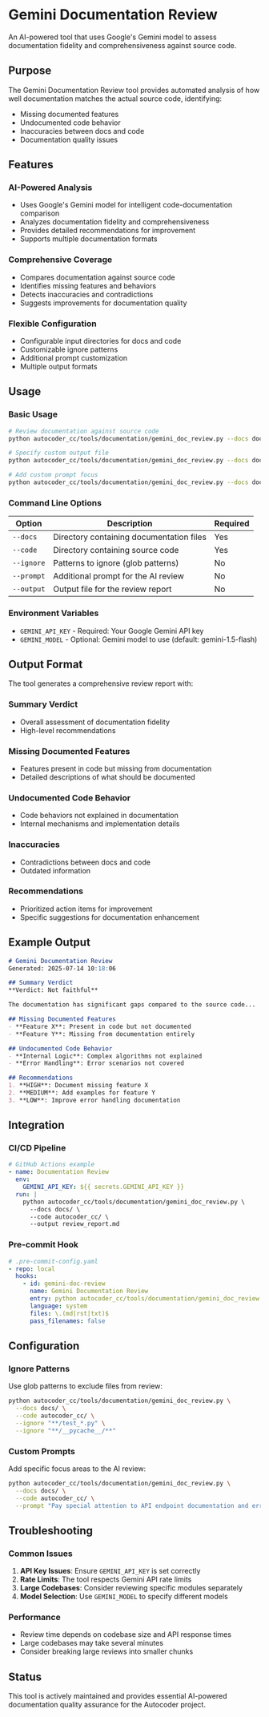 # Gemini Documentation Review

An AI-powered tool that uses Google's Gemini model to assess documentation fidelity and comprehensiveness against source code.

## Purpose

The Gemini Documentation Review tool provides automated analysis of how well documentation matches the actual source code, identifying:
- Missing documented features
- Undocumented code behavior
- Inaccuracies between docs and code
- Documentation quality issues

## Features

### AI-Powered Analysis
- Uses Google's Gemini model for intelligent code-documentation comparison
- Analyzes documentation fidelity and comprehensiveness
- Provides detailed recommendations for improvement
- Supports multiple documentation formats

### Comprehensive Coverage
- Compares documentation against source code
- Identifies missing features and behaviors
- Detects inaccuracies and contradictions
- Suggests improvements for documentation quality

### Flexible Configuration
- Configurable input directories for docs and code
- Customizable ignore patterns
- Additional prompt customization
- Multiple output formats

## Usage

### Basic Usage

```bash
# Review documentation against source code
python autocoder_cc/tools/documentation/gemini_doc_review.py --docs docs/ --code autocoder_cc/

# Specify custom output file
python autocoder_cc/tools/documentation/gemini_doc_review.py --docs docs/ --code autocoder_cc/ --output review_report.md

# Add custom prompt focus
python autocoder_cc/tools/documentation/gemini_doc_review.py --docs docs/ --code autocoder_cc/ --prompt "Focus on API documentation accuracy"
```

### Command Line Options

| Option | Description | Required |
|--------|-------------|----------|
| `--docs` | Directory containing documentation files | Yes |
| `--code` | Directory containing source code | Yes |
| `--ignore` | Patterns to ignore (glob patterns) | No |
| `--prompt` | Additional prompt for the AI review | No |
| `--output` | Output file for the review report | No |

### Environment Variables

- `GEMINI_API_KEY` - Required: Your Google Gemini API key
- `GEMINI_MODEL` - Optional: Gemini model to use (default: gemini-1.5-flash)

## Output Format

The tool generates a comprehensive review report with:

### Summary Verdict
- Overall assessment of documentation fidelity
- High-level recommendations

### Missing Documented Features
- Features present in code but missing from documentation
- Detailed descriptions of what should be documented

### Undocumented Code Behavior
- Code behaviors not explained in documentation
- Internal mechanisms and implementation details

### Inaccuracies
- Contradictions between docs and code
- Outdated information

### Recommendations
- Prioritized action items for improvement
- Specific suggestions for documentation enhancement

## Example Output

```markdown
# Gemini Documentation Review
Generated: 2025-07-14 10:18:06

## Summary Verdict
**Verdict: Not faithful**

The documentation has significant gaps compared to the source code...

## Missing Documented Features
- **Feature X**: Present in code but not documented
- **Feature Y**: Missing from documentation entirely

## Undocumented Code Behavior
- **Internal Logic**: Complex algorithms not explained
- **Error Handling**: Error scenarios not covered

## Recommendations
1. **HIGH**: Document missing feature X
2. **MEDIUM**: Add examples for feature Y
3. **LOW**: Improve error handling documentation
```

## Integration

### CI/CD Pipeline

```yaml
# GitHub Actions example
- name: Documentation Review
  env:
    GEMINI_API_KEY: ${{ secrets.GEMINI_API_KEY }}
  run: |
    python autocoder_cc/tools/documentation/gemini_doc_review.py \
      --docs docs/ \
      --code autocoder_cc/ \
      --output review_report.md
```

### Pre-commit Hook

```yaml
# .pre-commit-config.yaml
- repo: local
  hooks:
    - id: gemini-doc-review
      name: Gemini Documentation Review
      entry: python autocoder_cc/tools/documentation/gemini_doc_review.py --docs docs/ --code autocoder_cc/
      language: system
      files: \.(md|rst|txt)$
      pass_filenames: false
```

## Configuration

### Ignore Patterns

Use glob patterns to exclude files from review:

```bash
python autocoder_cc/tools/documentation/gemini_doc_review.py \
  --docs docs/ \
  --code autocoder_cc/ \
  --ignore "**/test_*.py" \
  --ignore "**/__pycache__/**"
```

### Custom Prompts

Add specific focus areas to the AI review:

```bash
python autocoder_cc/tools/documentation/gemini_doc_review.py \
  --docs docs/ \
  --code autocoder_cc/ \
  --prompt "Pay special attention to API endpoint documentation and error handling"
```

## Troubleshooting

### Common Issues

1. **API Key Issues**: Ensure `GEMINI_API_KEY` is set correctly
2. **Rate Limits**: The tool respects Gemini API rate limits
3. **Large Codebases**: Consider reviewing specific modules separately
4. **Model Selection**: Use `GEMINI_MODEL` to specify different models

### Performance

- Review time depends on codebase size and API response times
- Large codebases may take several minutes
- Consider breaking large reviews into smaller chunks

## Status

This tool is actively maintained and provides essential AI-powered documentation quality assurance for the Autocoder project. 